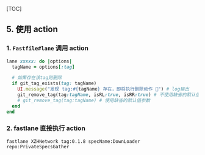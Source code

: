 [TOC]







## 5. 使用 action

### 1. `Fastfile#lane` 调用 action

```ruby
lane xxxxx: do |options|
  tagName = options[:tag]

  # 如果存在该tag则删除
  if git_tag_exists(tag: tagName)
    UI.message("发现 tag:#{tagName} 存在，即将执行删除动作 🚀") # log输出
    git_remove_tag(tag:tagName, isRL:true, isRR:true) # 不使用缺省的默认值参数
    # git_remove_tag(tag:tagName) # 使用缺省的默认值参数
  end
end
```

### 2. fastlane 直接执行 action

```
fastlane XZHNetwork tag:0.1.8 specName:DownLoader repo:PrivateSpecsGather
```




